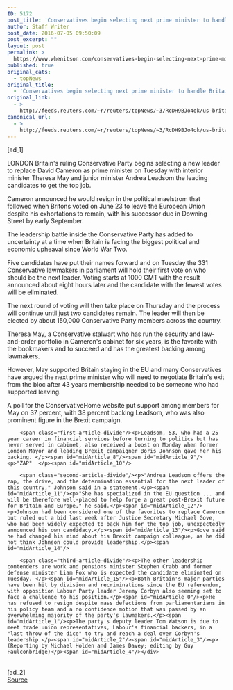 ```yaml
---
ID: 5172
post_title: 'Conservatives begin selecting next prime minister to handle Britain&#039;s EU exit'
author: Staff Writer
post_date: 2016-07-05 09:50:09
post_excerpt: ""
layout: post
permalink: >
  https://www.whenitson.com/conservatives-begin-selecting-next-prime-minister-to-handle-britains-eu-exit/
published: true
original_cats:
  - topNews
original_title:
  - 'Conservatives begin selecting next prime minister to handle Britain&#039;s EU exit'
original_link:
  - >
    http://feeds.reuters.com/~r/reuters/topNews/~3/RcDH9BJo4ok/us-britain-eu-idUSKCN0ZL0II
canonical_url:
  - >
    http://feeds.reuters.com/~r/reuters/topNews/~3/RcDH9BJo4ok/us-britain-eu-idUSKCN0ZL0II
---
```

 [ad_1]
<br><div id="articleText">
<span id="midArticle_start"/>

<span class="focusParagraph" readability="4"><p><span class="articleLocation">LONDON</span> Britain's ruling Conservative Party begins selecting a new leader to replace David Cameron as prime minister on Tuesday with interior minister Theresa May and junior minister Andrea Leadsom the leading candidates to get the top job.</p></span><span id="midArticle_0"/><p>Cameron announced he would resign in the political maelstrom that followed when Britons voted on June 23 to leave the European Union despite his exhortations to remain, with his successor due in Downing Street by early September.</p><span id="midArticle_1"/><p>The leadership battle inside the Conservative Party has added to uncertainty at a time when Britain is facing the biggest political and economic upheaval since World War Two.</p><span id="midArticle_2"/><p>Five candidates have put their names forward and on Tuesday the 331 Conservative lawmakers in parliament will hold their first vote on who should be the next leader. Voting starts at 1000 GMT with the result announced about eight hours later and the candidate with the fewest votes will be eliminated.</p><span id="midArticle_3"/><p>The next round of voting will then take place on Thursday and the process will continue until just two candidates remain. The leader will then be elected by about 150,000 Conservative Party members across the country.</p><span id="midArticle_4"/><p>Theresa May, a Conservative stalwart who has run the security and law-and-order portfolio in Cameron's cabinet for six years, is the favorite with the bookmakers and to succeed and has the greatest backing among lawmakers.</p><span id="midArticle_5"/><p>However, May supported Britain staying in the EU and many Conservatives have argued the next prime minister who will need to negotiate Britain's exit from the bloc after 43 years membership needed to be someone who had supported leaving.</p><span id="midArticle_6"/><p>A poll for the ConservativeHome website put support among members for May on 37 percent, with 38 percent backing Leadsom, who was also prominent figure in the Brexit campaign.</p><span id="midArticle_7"/>
        
        <span class="first-article-divide"/><p>Leadsom, 53, who had a 25 year career in financial services before turning to politics but has never served in cabinet, also received a boost on Monday when former London Mayor and leading Brexit campaigner Boris Johnson gave her his backing. </p><span id="midArticle_8"/><span id="midArticle_9"/><p>"ZAP"  </p><span id="midArticle_10"/>
        
        <span class="second-article-divide"/><p>"Andrea Leadsom offers the zap, the drive, and the determination essential for the next leader of this country," Johnson said in a statement.</p><span id="midArticle_11"/><p>"She has specialized in the EU question ... and will be therefore well-placed to help forge a great post-Brexit future for Britain and Europe," he said.</p><span id="midArticle_12"/><p>Johnson had been considered one of the favorites to replace Cameron but ruled out a bid last week after Justice Secretary Michael Gove, who had been widely expected to back him for the top job, unexpectedly announced his own candidacy.</p><span id="midArticle_13"/><p>Gove said he had changed his mind about his Brexit campaign colleague, as he did not think Johnson could provide leadership.</p><span id="midArticle_14"/>
        
        <span class="third-article-divide"/><p>The other leadership contenders are work and pensions minister Stephen Crabb and former defense minister Liam Fox who is expected the candidate eliminated on Tuesday. </p><span id="midArticle_15"/><p>Both Britain's major parties have been hit by division and recriminations since the EU referendum, with opposition Labour Party leader Jeremy Corbyn also seeming set to face a challenge to his position.</p><span id="midArticle_0"/><p>He has refused to resign despite mass defections from parliamentarians in his policy team and a no confidence motion that was passed by an overwhelming majority of the party's lawmakers.</p><span id="midArticle_1"/><p>The party's deputy leader Tom Watson is due to meet trade union representatives, Labour's financial backers, in a "last throw of the dice" to try and reach a deal over Corbyn's leadership.</p><span id="midArticle_2"/><span id="midArticle_3"/><p> (Reporting by Michael Holden and James Davey; editing by Guy Faulconbridge)</p><span id="midArticle_4"/></div>
<br>[ad_2]
<br><a href="http://feeds.reuters.com/~r/reuters/topNews/~3/RcDH9BJo4ok/us-britain-eu-idUSKCN0ZL0II">Source </a>
